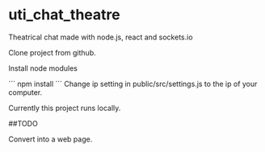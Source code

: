 # uti_chat_theatre

Theatrical chat made with node.js, react and sockets.io


Clone project from github.

Install node modules

´´´
npm install
´´´
Change ip setting in public/src/settings.js
to the ip of your computer.

Currently this project runs locally.

##TODO

Convert into a web page.


